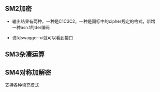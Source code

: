 ## SM2加密
- 输出结果有两种，一种是C1C3C2，一种是国标中的cipher规定的格式，新增一种asn.1的der编码

- 访问swagger-ui就可以看到接口

## SM3杂凑运算

## SM4对称加解密
支持各种填充模式
